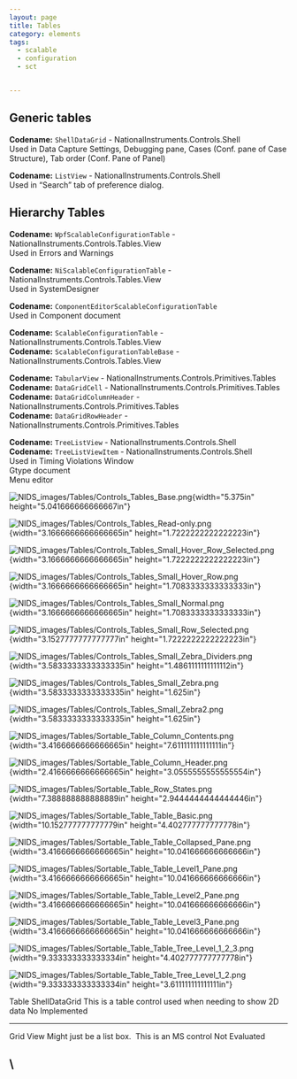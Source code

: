 ```yaml
---
layout: page
title: Tables
category: elements
tags:
  - scalable
  - configuration
  - sct


---
```


## Generic tables

**Codename:** `ShellDataGrid` - NationalInstruments.Controls.Shell  
Used in Data Capture Settings, Debugging pane, Cases (Conf. pane of Case Structure), Tab order (Conf. Pane of Panel)

**Codename:** `ListView` - NationalInstruments.Controls.Shell  
Used in “Search” tab of preference dialog.

## Hierarchy Tables

**Codename:** `WpfScalableConfigurationTable` - NationalInstruments.Controls.Tables.View  
Used in Errors and Warnings

**Codename:** `NiScalableConfigurationTable` - NationalInstruments.Controls.Tables.View  
Used in SystemDesigner

**Codename:** `ComponentEditorScalableConfigurationTable`  
Used in Component document

**Codename:** `ScalableConfigurationTable` - NationalInstruments.Controls.Tables.View  
**Codename:** `ScalableConfigurationTableBase` - NationalInstruments.Controls.Tables.View

**Codename:** `TabularView` - NationalInstruments.Controls.Primitives.Tables  
**Codename:** `DataGridCell` - NationalInstruments.Controls.Primitives.Tables  
**Codename:** `DataGridColumnHeader` - NationalInstruments.Controls.Primitives.Tables  
**Codename:** `DataGridRowHeader` - NationalInstruments.Controls.Primitives.Tables  


**Codename:** `TreeListView` - NationalInstruments.Controls.Shell  
**Codename:** `TreeListViewItem` - NationalInstruments.Controls.Shell  
Used in Timing Violations Window  
Gtype document  
Menu editor

![NIDS\_images/Tables/Controls\_Tables\_Base.png](media/image167.png){width="5.375in"
height="5.041666666666667in"}

![NIDS\_images/Tables/Controls\_Tables\_Read-only.png](media/image168.png){width="3.1666666666666665in"
height="1.7222222222222223in"}

![NIDS\_images/Tables/Controls\_Tables\_Small\_Hover\_Row\_Selected.png](media/image169.png){width="3.1666666666666665in"
height="1.7222222222222223in"}

![NIDS\_images/Tables/Controls\_Tables\_Small\_Hover\_Row.png](media/image170.png){width="3.1666666666666665in"
height="1.7083333333333333in"}

![NIDS\_images/Tables/Controls\_Tables\_Small\_Normal.png](media/image171.png){width="3.1666666666666665in"
height="1.7083333333333333in"}

![NIDS\_images/Tables/Controls\_Tables\_Small\_Row\_Selected.png](media/image172.png){width="3.1527777777777777in"
height="1.7222222222222223in"}

![NIDS\_images/Tables/Controls\_Tables\_Small\_Zebra\_Dividers.png](media/image173.png){width="3.5833333333333335in"
height="1.4861111111111112in"}

![NIDS\_images/Tables/Controls\_Tables\_Small\_Zebra.png](media/image174.png){width="3.5833333333333335in"
height="1.625in"}

![NIDS\_images/Tables/Controls\_Tables\_Small\_Zebra2.png](media/image175.png){width="3.5833333333333335in"
height="1.625in"}

![NIDS\_images/Tables/Sortable\_Table\_Column\_Contents.png](media/image176.png){width="3.4166666666666665in"
height="7.611111111111111in"}

![NIDS\_images/Tables/Sortable\_Table\_Column\_Header.png](media/image177.png){width="2.4166666666666665in"
height="3.0555555555555554in"}

![NIDS\_images/Tables/Sortable\_Table\_Row\_States.png](media/image178.png){width="7.388888888888889in"
height="2.9444444444444446in"}

![NIDS\_images/Tables/Sortable\_Table\_Table\_Basic.png](media/image179.png){width="10.152777777777779in"
height="4.402777777777778in"}

![NIDS\_images/Tables/Sortable\_Table\_Table\_Collapsed\_Pane.png](media/image180.png){width="3.4166666666666665in"
height="10.041666666666666in"}

![NIDS\_images/Tables/Sortable\_Table\_Table\_Level1\_Pane.png](media/image181.png){width="3.4166666666666665in"
height="10.041666666666666in"}

![NIDS\_images/Tables/Sortable\_Table\_Table\_Level2\_Pane.png](media/image182.png){width="3.4166666666666665in"
height="10.041666666666666in"}

![NIDS\_images/Tables/Sortable\_Table\_Table\_Level3\_Pane.png](media/image183.png){width="3.4166666666666665in"
height="10.041666666666666in"}

![NIDS\_images/Tables/Sortable\_Table\_Table\_Tree\_Level\_1\_2\_3.png](media/image184.png){width="9.333333333333334in"
height="4.402777777777778in"}

![NIDS\_images/Tables/Sortable\_Table\_Table\_Tree\_Level\_1\_2.png](media/image185.png){width="9.333333333333334in"
height="3.611111111111111in"}

  Table       ShellDataGrid   This is a table control used when needing to show 2D data   No   Implemented
  ----------- --------------- ----------------------------------------------------------- ---- ---------------
  Grid View                   Might just be a list box.  This is an MS control                 Not Evaluated

\
-